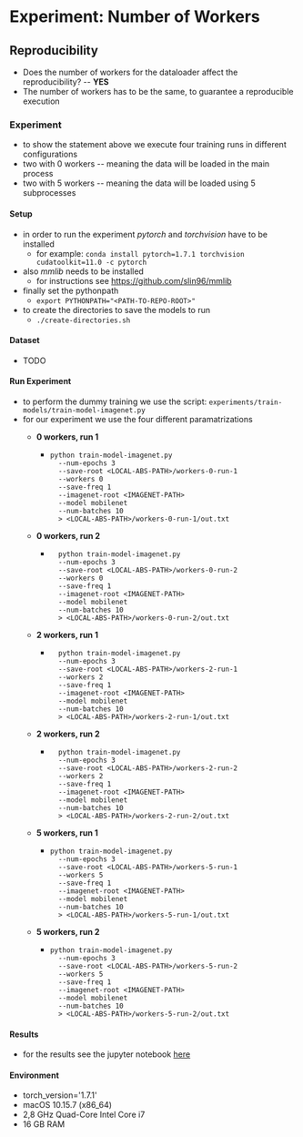 # Experiment: Number of Workers

## Reproducibility

- Does the number of workers for the dataloader affect the reproducibility? -- **YES**
- The number of workers has to be the same, to guarantee a reproducible execution

### Experiment

- to show the statement above we execute four training runs in different configurations
- two with 0 workers -- meaning the data will be loaded in the main process
- two with 5 workers -- meaning the data will be loaded using 5 subprocesses

#### Setup

- in order to run the experiment *pytorch* and *torchvision* have to be installed
    - for example: `conda install pytorch=1.7.1 torchvision cudatoolkit=11.0 -c pytorch`
- also *mmlib* needs to be installed
    - for instructions see https://github.com/slin96/mmlib
- finally set the pythonpath
    - `export PYTHONPATH="<PATH-TO-REPO-ROOT>"`
- to create the directories to save the models to run
    - `./create-directories.sh`

#### Dataset

- TODO

#### Run Experiment

- to perform the dummy training we use the script: `experiments/train-models/train-model-imagenet.py`
- for our experiment we use the four different paramatrizations
    - **0 workers, run 1**
        - ```
          python train-model-imagenet.py
            --num-epochs 3 
            --save-root <LOCAL-ABS-PATH>/workers-0-run-1 
            --workers 0 
            --save-freq 1
            --imagenet-root <IMAGENET-PATH>
            --model mobilenet 
            --num-batches 10 
            > <LOCAL-ABS-PATH>/workers-0-run-1/out.txt
          ```

    - **0 workers, run 2**
        - ```
            python train-model-imagenet.py
            --num-epochs 3
            --save-root <LOCAL-ABS-PATH>/workers-0-run-2
            --workers 0
            --save-freq 1
            --imagenet-root <IMAGENET-PATH>
            --model mobilenet
            --num-batches 10 
            > <LOCAL-ABS-PATH>/workers-0-run-2/out.txt 
          ```
          
    - **2 workers, run 1**
        - ```
            python train-model-imagenet.py
            --num-epochs 3
            --save-root <LOCAL-ABS-PATH>/workers-2-run-1
            --workers 2
            --save-freq 1
            --imagenet-root <IMAGENET-PATH>
            --model mobilenet
            --num-batches 10 
            > <LOCAL-ABS-PATH>/workers-2-run-1/out.txt 
          ```
    
    - **2 workers, run 2**
        - ```
            python train-model-imagenet.py
            --num-epochs 3
            --save-root <LOCAL-ABS-PATH>/workers-2-run-2
            --workers 2
            --save-freq 1
            --imagenet-root <IMAGENET-PATH>
            --model mobilenet
            --num-batches 10 
            > <LOCAL-ABS-PATH>/workers-2-run-2/out.txt 
          ```
    
    - **5 workers, run 1**
        - ```
          python train-model-imagenet.py
            --num-epochs 3
            --save-root <LOCAL-ABS-PATH>/workers-5-run-1
            --workers 5
            --save-freq 1
            --imagenet-root <IMAGENET-PATH>
            --model mobilenet
            --num-batches 10 
            > <LOCAL-ABS-PATH>/workers-5-run-1/out.txt
          ```

    - **5 workers, run 2**
        - ```
          python train-model-imagenet.py
            --num-epochs 3
            --save-root <LOCAL-ABS-PATH>/workers-5-run-2
            --workers 5
            --save-freq 1
            --imagenet-root <IMAGENET-PATH>
            --model mobilenet
            --num-batches 10 
            > <LOCAL-ABS-PATH>/workers-5-run-2/out.txt 
          ```

#### Results

- for the results see the jupyter notebook [here](workers-analysis.ipynb)

#### Environment

- torch_version='1.7.1'
- macOS 10.15.7 (x86_64)
- 2,8 GHz Quad-Core Intel Core i7
- 16 GB RAM
  




